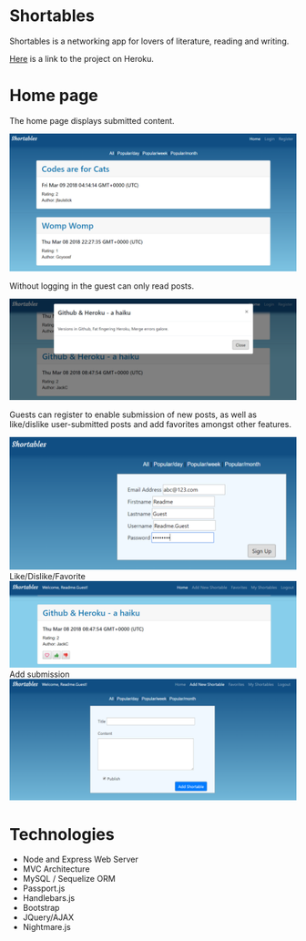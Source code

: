 # Shortables

Shortables is a networking app for lovers of literature, reading and writing.

<a href="https://shortables.herokuapp.com/">Here</a> is a link to the project on Heroku.

# Home page

The home page displays submitted content. 

<img src="public/assets/images/Readme_Home.png">

Without logging in the guest can only read posts.

<img src="public/assets/images/Readme_ViewPost_LoggedOut.png">

Guests can register to enable submission of new posts, as well as like/dislike user-submitted posts and add favorites amongst other features.

<img src="public/assets/images/Readme_Register.png">
<br>
Like/Dislike/Favorite
<img src="public/assets/images/Readme_LoggedIn.png">
<br>
Add submission
<img src="public/assets/images/Readme_Add.png">

# Technologies

- Node and Express Web Server
- MVC Architecture
- MySQL / Sequelize ORM  
- Passport.js
- Handlebars.js
- Bootstrap
- JQuery/AJAX
- Nightmare.js


